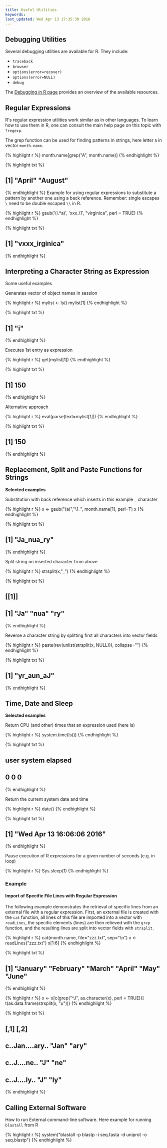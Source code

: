 ```yaml
---
title: Useful Utilities
keywords: 
last_updated: Wed Apr 13 17:35:30 2016
---
```


## Debugging Utilities

Several debugging utilities are available for R. They include:

* `traceback`
* `browser`
* `options(error=recover)`
* `options(error=NULL)`
* `debug`

The [Debugging in R page](http://www.stats.uwo.ca/faculty/murdoch/software/debuggingR/) provides an overview of the available resources.

## Regular Expressions

R's regular expression utilities work similar as in other languages. To learn how to use them in R, one can consult the main help page on this topic with `?regexp`.

The grep function can be used for finding patterns in strings, here letter `A` in vector `month.name`.

{% highlight r %}
month.name[grep("A", month.name)] 
{% endhighlight %}

{% highlight txt %}
## [1] "April"  "August"
{% endhighlight %}
Example for using regular expressions to substitute a pattern by another one using a back reference. Remember: single escapes `\` need to be double escaped `\\` in R.


{% highlight r %}
gsub('(i.*a)', 'xxx_\\1', "virginica", perl = TRUE) 
{% endhighlight %}

{% highlight txt %}
## [1] "vxxx_irginica"
{% endhighlight %}

## Interpreting a Character String as Expression

Some useful examples

Generates vector of object names in session

{% highlight r %}
mylist <- ls()
mylist[1] 
{% endhighlight %}

{% highlight txt %}
## [1] "i"
{% endhighlight %}

Executes 1st entry as expression


{% highlight r %}
get(mylist[1])
{% endhighlight %}

{% highlight txt %}
## [1] 150
{% endhighlight %}

Alternative approach 

{% highlight r %}
eval(parse(text=mylist[1])) 
{% endhighlight %}

{% highlight txt %}
## [1] 150
{% endhighlight %}

## Replacement, Split and Paste Functions for Strings

__Selected examples__

Substitution with back reference which inserts in this example `_` character

{% highlight r %}
x <- gsub("(a)","\\1_", month.name[1], perl=T) 
x
{% endhighlight %}

{% highlight txt %}
## [1] "Ja_nua_ry"
{% endhighlight %}

Split string on inserted character from above

{% highlight r %}
strsplit(x,"_")
{% endhighlight %}

{% highlight txt %}
## [[1]]
## [1] "Ja"  "nua" "ry"
{% endhighlight %}

Reverse a character string by splitting first all characters into vector fields


{% highlight r %}
paste(rev(unlist(strsplit(x, NULL))), collapse="") 
{% endhighlight %}

{% highlight txt %}
## [1] "yr_aun_aJ"
{% endhighlight %}

## Time, Date and Sleep

__Selected examples__

Return CPU (and other) times that an expression used (here ls)

{% highlight r %}
system.time(ls()) 
{% endhighlight %}

{% highlight txt %}
##    user  system elapsed 
##       0       0       0
{% endhighlight %}

Return the current system date and time

{% highlight r %}
date() 
{% endhighlight %}

{% highlight txt %}
## [1] "Wed Apr 13 16:06:06 2016"
{% endhighlight %}

Pause execution of R expressions for a given number of seconds (e.g. in loop)

{% highlight r %}
Sys.sleep(1) 
{% endhighlight %}

### Example

#### Import of Specific File Lines with Regular Expression

The following example demonstrates the retrieval of specific lines from an external file with a regular expression. First, an external file is created with the `cat` function, all lines of this file are imported into a vector with `readLines`, the specific elements (lines) are then retieved with the `grep` function, and the resulting lines are split into vector fields with `strsplit`.


{% highlight r %}
cat(month.name, file="zzz.txt", sep="\n")
x <- readLines("zzz.txt")
x[1:6] 
{% endhighlight %}

{% highlight txt %}
## [1] "January"  "February" "March"    "April"    "May"      "June"
{% endhighlight %}

{% highlight r %}
x <- x[c(grep("^J", as.character(x), perl = TRUE))]
t(as.data.frame(strsplit(x, "u")))
{% endhighlight %}

{% highlight txt %}
##                 [,1]  [,2] 
## c..Jan....ary.. "Jan" "ary"
## c..J....ne..    "J"   "ne" 
## c..J....ly..    "J"   "ly"
{% endhighlight %}
## Calling External Software

How to run External command-line software. Here example for running `blastall` from R

{% highlight r %}
system("blastall -p blastp -i seq.fasta -d uniprot -o seq.blastp")
{% endhighlight %}

